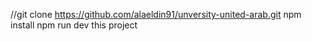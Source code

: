 //git clone https://github.com/alaeldin91/unversity-united-arab.git
npm install 
npm run dev 
this project 
